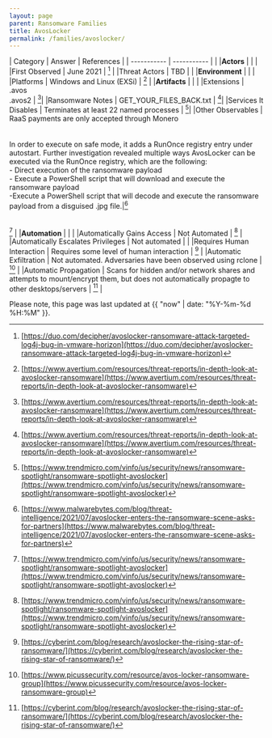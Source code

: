 ```yaml
---
layout: page
parent: Ransomware Families
title: AvosLocker
permalink: /families/avoslocker/
---
```


| Category | Answer | References | 
| ----------- | ----------- | | 
|**Actors** | | |
|First Observed | June 2021 | [^1] |
|Threat Actors | TBD | |
|**Environment** | | |
|Platforms | Windows and Linux (EXSi) | [^2] |
|**Artifacts** | | |
|Extensions | .avos<br>.avos2 | [^2]|
|Ransomware Notes | GET_YOUR_FILES_BACK.txt | [^2]|
|Services It Disables | Terminates at least 22 named processes | [^3]|
|Other Observables | RaaS payments are only accepted through Monero<br><br><br>In order to execute on safe mode, it adds a RunOnce registry entry under autostart. Further investigation revealed multiple ways AvosLocker can be executed via the RunOnce registry, which are the following:<br> - Direct execution of the ransomware payload<br> - Execute a PowerShell script that will download and execute the ransomware payload<br> -Execute a PowerShell script that will decode and execute the ransomware payload from a disguised .jpg file.|[^4]<br><br><br>[^3] |
|**Automation** | | |
|Automatically Gains Access	| Not Automated | [^3] |
|Automatically Escalates Privileges | Not automated | |
|Requires Human Interaction | Requires some level of human interaction | [^6] |
|Automatic Exfiltration | Not automated. Adversaries have been observed using rclone | [^5] |
|Automatic Propagation | Scans for hidden and/or network shares and attempts to mount/encrypt them, but does not automatically propagte to other desktops/servers | [^6] |


[^1]: [https://duo.com/decipher/avoslocker-ransomware-attack-targeted-log4j-bug-in-vmware-horizon](https://duo.com/decipher/avoslocker-ransomware-attack-targeted-log4j-bug-in-vmware-horizon)
[^2]: [https://www.avertium.com/resources/threat-reports/in-depth-look-at-avoslocker-ransomware](https://www.avertium.com/resources/threat-reports/in-depth-look-at-avoslocker-ransomware)
[^3]: [https://www.trendmicro.com/vinfo/us/security/news/ransomware-spotlight/ransomware-spotlight-avoslocker](https://www.trendmicro.com/vinfo/us/security/news/ransomware-spotlight/ransomware-spotlight-avoslocker)
[^4]: [https://www.malwarebytes.com/blog/threat-intelligence/2021/07/avoslocker-enters-the-ransomware-scene-asks-for-partners](https://www.malwarebytes.com/blog/threat-intelligence/2021/07/avoslocker-enters-the-ransomware-scene-asks-for-partners)
[^5]: [https://www.picussecurity.com/resource/avos-locker-ransomware-group](https://www.picussecurity.com/resource/avos-locker-ransomware-group)
[^6]: [https://cyberint.com/blog/research/avoslocker-the-rising-star-of-ransomware/](https://cyberint.com/blog/research/avoslocker-the-rising-star-of-ransomware/)

Please note, this page was last updated at {{ "now" | date: "%Y-%m-%d %H:%M" }}.
